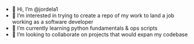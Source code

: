 - 👋 Hi, I’m @jordela1
- 👀 I’m interested in trying to create a repo of my work to land a job working as a software developer
- 🌱 I’m currently learning python fundamentals & ops scripts
- 💞️ I’m looking to collaborate on projects that would expan my codebase

<!---
jordela1/jordela1 is a ✨ special ✨ repository because its `README.md` (this file) appears on your GitHub profile.
You can click the Preview link to take a look at your changes.
--->
